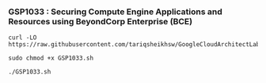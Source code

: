 ### GSP1033 : Securing Compute Engine Applications and Resources using BeyondCorp Enterprise (BCE) 


```
curl -LO https://raw.githubusercontent.com/tariqsheikhsw/GoogleCloudArchitectLabs/main/Solutions/GSP1033.sh

sudo chmod +x GSP1033.sh

./GSP1033.sh
```
